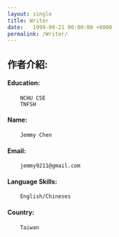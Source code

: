 ```yaml
---
layout: single
title: Writer
date:   1999-09-21 00:00:00 +0800
permalink: /Writer/
---
```


作者介紹:     
-----------
#### Education: 
```      
    NCHU CSE    
    TNFSH
```      
#### Name:
```     
    Jemmy Chen
```      
#### Email:
```   
    jemmy9211@gmail.com
```    
#### Language Skills:
```    
    English/Chineses
```
#### Country:
```    
    Taiwan
```  


